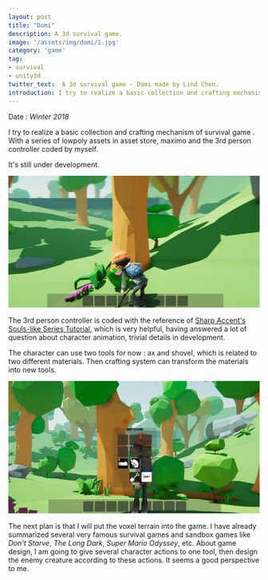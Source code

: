 ```yaml
---
layout: post
title: "Domi"
description: A 3d survival game.
image: '/assets/img/domi/1.jpg'
category: 'game'
tag:
- survival
- unity3d
twitter_text:  A 3d survival game - Domi made by Lind Chen. 
introduction: I try to realize a basic collection and crafting mechanism of the survival game. With the a series of low poly assets in asset store, Maximo and the 3rd personal controller coded by myself. 
---
```


Date : *Winter 2018*

I try to realize a basic collection and crafting mechanism of survival game . With a series of lowpoly assets in asset store, maximo and the 3rd person controller coded by myself. 

It's still under development.

![](/assets/img/domi/2.jpg)

The 3rd person controller is coded with the reference of [Sharp Accent's Souls-like Series Tutorial](https://www.youtube.com/watch?v=-m9tDF2v-5Q), which is very helpful, having answered a lot of question about character animation, trivial details in development.

The character can use two tools for now : ax and shovel, which is related to two different materials. Then crafting system can transform the materials into new tools.

![](/assets/img/domi/3.jpg)

The next plan is that I will put the voxel terrain into the game. I have already summarized several very famous survival games and sandbox games like *Don't Starve*, *The Long Dark*, *Super Mario Odyssey*, etc. About game design, I am going to give several character actions to one tool, then design the enemy creature according to these actions. It seems a good perspective to me.

